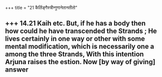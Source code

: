 +++
title = "21 कैर्लिङ्गैस्त्रीन्गुणानेतानतीतो"

+++
14.21 Kaih etc. But, if he has a body then how could he have transcended
the Strands ; He lives certainly in one way or other with some mental
modification, which is necessarily one a among the three Strands, With
this intention Arjuna raises the estion. Now \[by way of giving\] answer
-
